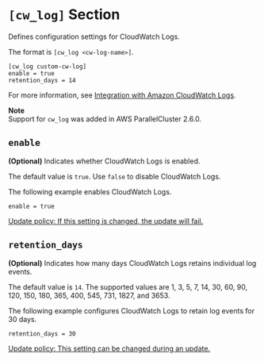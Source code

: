 # `[cw_log]` Section<a name="cw-log-section"></a>

Defines configuration settings for CloudWatch Logs\.

The format is `[cw_log <cw-log-name>]`\.

```
[cw_log custom-cw-log]
enable = true
retention_days = 14
```

For more information, see [Integration with Amazon CloudWatch Logs](cloudwatch-logs.md)\.

**Note**  
Support for `cw_log` was added in AWS ParallelCluster 2\.6\.0\.

## `enable`<a name="cw-log-section-enable"></a>

 **\(Optional\)** Indicates whether CloudWatch Logs is enabled\.

The default value is `true`\. Use `false` to disable CloudWatch Logs\.

The following example enables CloudWatch Logs\.

```
enable = true
```

[Update policy: If this setting is changed, the update will fail.](using-pcluster-update.md#update-policy-fail)

## `retention_days`<a name="cw-log-section-retention-days"></a>

 **\(Optional\)** Indicates how many days CloudWatch Logs retains individual log events\.

The default value is `14`\. The supported values are 1, 3, 5, 7, 14, 30, 60, 90, 120, 150, 180, 365, 400, 545, 731, 1827, and 3653\.

The following example configures CloudWatch Logs to retain log events for 30 days\.

```
retention_days = 30
```

[Update policy: This setting can be changed during an update.](using-pcluster-update.md#update-policy-setting-supported)